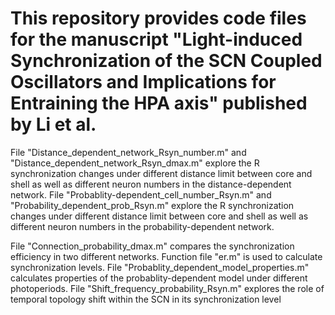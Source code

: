 # This repository provides code files for the manuscript "Light-induced Synchronization of the SCN Coupled Oscillators and Implications for Entraining the HPA axis" published by Li et al.

File "Distance_dependent_network_Rsyn_number.m" and "Distance_dependent_network_Rsyn_dmax.m" explore the R synchronization changes under different distance limit between core and shell as well as different neuron numbers in the distance-dependent network. 
File "Probablity-dependent_cell_number_Rsyn.m" and "Probability_dependent_prob_Rsyn.m" explore the R synchronization changes under different distance limit between core and shell as well as different neuron numbers in the probability-dependent network.

File "Connection_probability_dmax.m" compares the synchronization efficiency in two different networks. Function file "er.m" is used to calculate synchronization levels. 
File "Probablity_dependent_model_properties.m" calculates properties of the probablity-dependent model under different photoperiods. 
File "Shift_frequency_probability_Rsyn.m" explores the role of temporal topology shift within the SCN in its synchronization level
